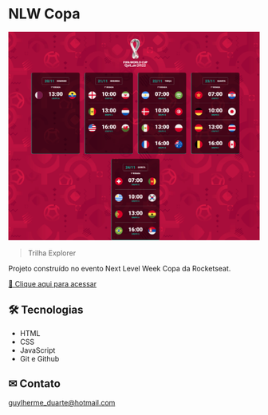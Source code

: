 # NLW Copa

![preview](./.github/preview.png)

> Trilha Explorer

Projeto construído no evento Next Level Week Copa da Rocketseat.

[🔗 Clique aqui para acessar](https://guylhermed.github.io/calendario-copa-do-mundo/)

## 🛠 Tecnologias

- HTML
- CSS
- JavaScript
- Git e Github

## ✉ Contato

guylherme_duarte@hotmail.com
